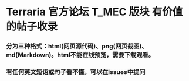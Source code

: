 # Terraria 官方论坛 T_MEC 版块 有价值的帖子收录
### 分为三种格式：html(网页源代码)、png(网页截图)、md(Markdown)。html不能在线预览，需要下载观看。
### 有任何英文短语或句子看不懂，可以在issues中提问
